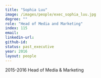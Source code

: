 ```yaml
---
title: "Sophia Luu"
image: /images/people/exec_sophia_luu.jpg
degree: ""
role: "Head of Media and Marketing"
index: 115
email:
linkedin-url:
github-id:
status: past_executive
year: 2016
layout: people
---
```

2015-2016 Head of Media & Marketing

